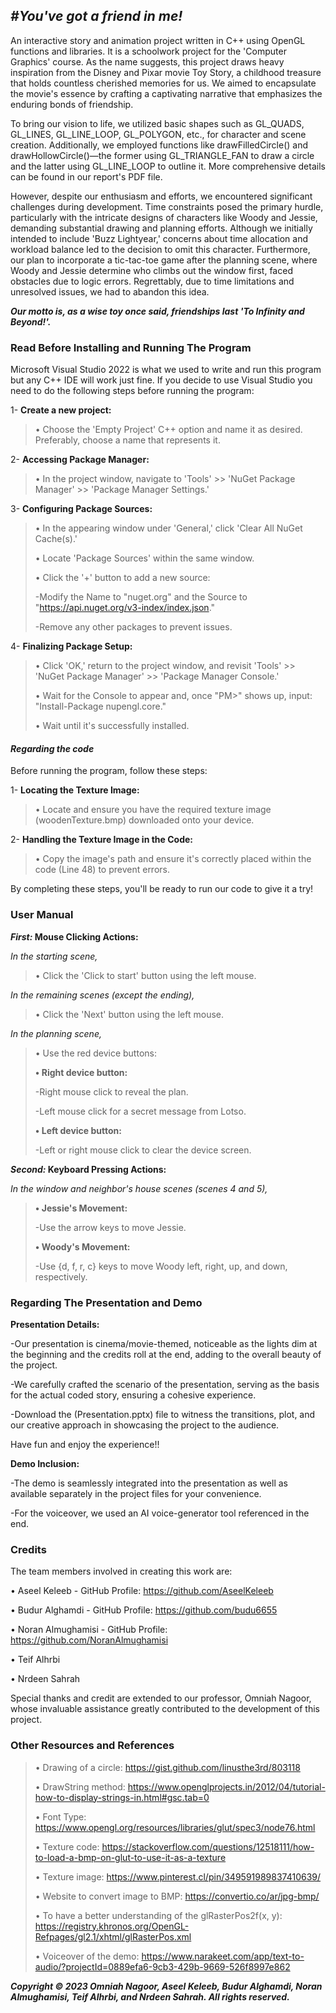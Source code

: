 ## _**#You've got a friend in me!**_


An interactive story and animation project written in C++ using OpenGL functions and libraries.  It is a schoolwork project for the 'Computer Graphics' course. As the name suggests, this project draws heavy inspiration from the Disney and Pixar movie Toy Story, a childhood treasure that holds countless cherished memories for us. We aimed to encapsulate the movie's essence by crafting a captivating narrative that emphasizes the enduring bonds of friendship.

To bring our vision to life, we utilized basic shapes such as GL_QUADS, GL_LINES, GL_LINE_LOOP, GL_POLYGON, etc., for character and scene creation. Additionally, we employed functions like drawFilledCircle() and drawHollowCircle()—the former using GL_TRIANGLE_FAN to draw a circle and the latter using GL_LINE_LOOP to outline it. More comprehensive details can be found in our report's PDF file.

However, despite our enthusiasm and efforts, we encountered significant challenges during development. Time constraints posed the primary hurdle, particularly with the intricate designs of characters like Woody and Jessie, demanding substantial drawing and planning efforts. Although we initially intended to include 'Buzz Lightyear,' concerns about time allocation and workload balance led to the decision to omit this character. Furthermore, our plan to incorporate a tic-tac-toe game after the planning scene, where Woody and Jessie determine who climbs out the window first, faced obstacles due to logic errors. Regrettably, due to time limitations and unresolved issues, we had to abandon this idea.

**_Our motto is, as a wise toy once said, friendships last 'To Infinity and Beyond!'._**


### **Read Before Installing and Running The Program**
Microsoft Visual Studio 2022 is what we used to write and run this program but any C++ IDE will work just fine. If you decide to use Visual Studio you need to do the following steps before running the program:

1- **Create a new project:** 
> • Choose the 'Empty Project' C++ option and name it as desired. Preferably, choose a name that represents it.

2- **Accessing Package Manager:** 
> • In the project window, navigate to 'Tools' >> 'NuGet Package Manager' >> 'Package Manager Settings.'

3- **Configuring Package Sources:** 
> • In the appearing window under 'General,' click 'Clear All NuGet Cache(s).'
> 
> • Locate 'Package Sources' within the same window.
> 
> • Click the '+' button to add a new source:
> 
>-Modify the Name to "nuget.org" and the Source to "https://api.nuget.org/v3-index/index.json."
> 
>-Remove any other packages to prevent issues.

4- **Finalizing Package Setup:**
> • Click 'OK,' return to the project window, and revisit 'Tools' >> 'NuGet Package Manager' >> 'Package Manager Console.'
> 
> • Wait for the Console to appear and, once "PM>" shows up, input: "Install-Package nupengl.core."
> 
> • Wait until it's successfully installed.

#### _**Regarding the code**_

Before running the program, follow these steps:

1- **Locating the Texture Image:**
> • Locate and ensure you have the required texture image (woodenTexture.bmp) downloaded onto your device.

2- **Handling the Texture Image in the Code:**
> • Copy the image's path and ensure it's correctly placed within the code (Line 48) to prevent errors.

By completing these steps, you'll be ready to run our code to give it a try!

### **User Manual**
**_First:_ Mouse Clicking Actions:**

_In the starting scene,_ 
> • Click the 'Click to start' button using the left mouse.

_In the remaining scenes (except the ending),_ 
> • Click the 'Next' button using the left mouse.

_In the planning scene,_ 
> • Use the red device buttons:
> 
> **• Right device button:**
> 
>-Right mouse click to reveal the plan.
> 
>-Left mouse click for a secret message from Lotso.
> 
> **• Left device button:**
> 
>-Left or right mouse click to clear the device screen.

**_Second:_ Keyboard Pressing Actions:**

_In the window and neighbor's house scenes (scenes 4 and 5),_ 
> **• Jessie's Movement:**
> 
>-Use the arrow keys to move Jessie.
> 
> **• Woody's Movement:**
> 
>-Use {d, f, r, c} keys to move Woody left, right, up, and down, respectively.

### **Regarding The Presentation and Demo**
**Presentation Details:**

-Our presentation is cinema/movie-themed, noticeable as the lights dim at the beginning and the credits roll at the end, adding to the overall beauty of the project.

-We carefully crafted the scenario of the presentation, serving as the basis for the actual coded story, ensuring a cohesive experience.

-Download the (Presentation.pptx) file to witness the transitions, plot, and our creative approach in showcasing the project to the audience.

Have fun and enjoy the experience!!

**Demo Inclusion:**

-The demo is seamlessly integrated into the presentation as well as available separately in the project files for your convenience.

-For the voiceover, we used an AI voice-generator tool referenced in the end.

### **Credits**
The team members involved in creating this work are:

• Aseel Keleeb - GitHub Profile: https://github.com/AseelKeleeb

• Budur Alghamdi - GitHub Profile: https://github.com/budu6655

• Noran Almughamisi - GitHub Profile: https://github.com/NoranAlmughamisi

• Teif Alhrbi

• Nrdeen Sahrah

Special thanks and credit are extended to our professor, Omniah Nagoor, whose invaluable assistance greatly contributed to the development of this project.

### **Other Resources and References**
> •	Drawing of a circle:  https://gist.github.com/linusthe3rd/803118
> 
> •	DrawString method: https://www.openglprojects.in/2012/04/tutorial-how-to-display-strings-in.html#gsc.tab=0
> 
> •	Font Type: https://www.opengl.org/resources/libraries/glut/spec3/node76.html
> 
> •	Texture code: https://stackoverflow.com/questions/12518111/how-to-load-a-bmp-on-glut-to-use-it-as-a-texture
> 
> •	Texture image: https://www.pinterest.cl/pin/349591989837410639/
> 
> •	Website to convert image to BMP: https://convertio.co/ar/jpg-bmp/
> 
> •	To have a better understanding of the glRasterPos2f(x, y): https://registry.khronos.org/OpenGL-Refpages/gl2.1/xhtml/glRasterPos.xml
> 
> •	Voiceover of the demo: https://www.narakeet.com/app/text-to-audio/?projectId=0889efa6-9cb3-429b-9669-526f8997e862

**_Copyright © 2023 Omniah Nagoor, Aseel Keleeb, Budur Alghamdi, Noran Almughamisi, Teif Alhrbi, and Nrdeen Sahrah. All rights reserved._**
